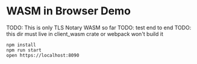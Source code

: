 # WASM in Browser Demo

TODO: This is only TLS Notary WASM so far
TODO: test end to end
TODO: this dir must live in client_wasm crate or webpack won't build it

```
npm install
npm run start
open https://localhost:8090
```
